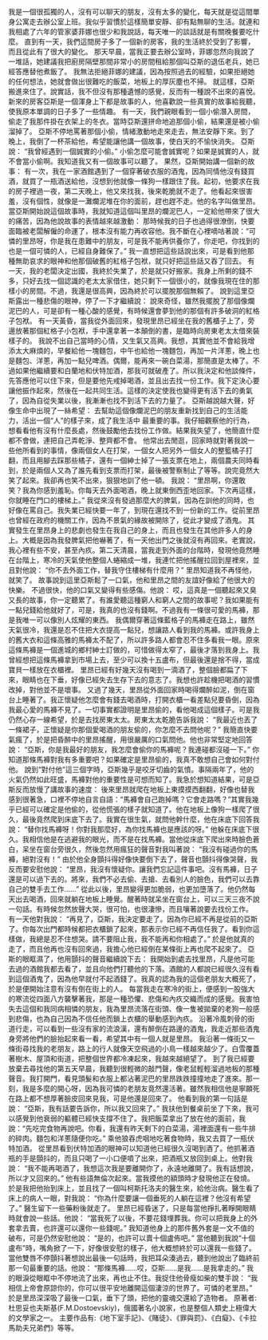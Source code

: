 我是一個很孤獨的人，沒有可以聊天的朋友，沒有太多的變化，每天就是從這間單身公寓走去辦公室上班。我似乎習慣於這樣簡單安靜、卻有點無聊的生活。就連和我相處了六年的管家婆菲娜也很少和我說話，每天唯一的談話就是有關晚餐要吃什麼。
直到有一天，我們這間房子多了一個新的房客，我的生活終於受到了影響，而且從此有了很大的變化。
那天早晨，當我正要去辦公室時，菲娜忽然向我說了一堆話，她建議我把廚房隔壁那間非常小的房間租給那個叫亞斯的退伍老兵，她已經答應替他煮飯了。
我無法拒絕菲娜的建議，因為按照過去的經驗，如果拒絕她的任何想法，她就會做出很難吃的飯菜，地板上的厚灰塵也不掃。
就這樣，亞斯搬進來住了。說實話，我不但沒有那種遺憾的感覺，反而有一種說不出來的喜悅。新來的房客亞斯是一個渾身上下都是故事的人，他喜歡說一些真實的故事給我聽，使我原本單調的日子多了一些情趣。
有一天，我們親眼看到一個小偷潛入房間，偷走了我那件掛在衣架上的冬衣。當時亞斯還拼命地追那個小偷，結果還是被小偷溜掉了。
亞斯不停地罵著那個小偷，情緒激動地走來走去，無法安靜下來。到了晚上，我倒了一杯茶給他，希望能讓他講一個故事，使白天的不愉快消失。
亞斯說：
“我曾經遇到一個誠實的小偷。”
小偷怎麼可能會誠實呢？如果是誠實的人，就不會當小偷啊。我知道我又有一個故事可以聽了。
果然，亞斯開始講一個新的故事：
有一次，我在一家酒館遇到了一個穿著破衣服的酒鬼，因為同情他沒有錢買酒，就買了一瓶酒送給他，沒想到他就像一條狗一樣跟住了我。起初，他要求在我的房子裡過一夜，第二天晚上，他又來找我，後來乾脆就不走了。他看起來很害羞，沒有個性，就像是一灘爛泥堆在你的面前，趕也趕不走。他的名字叫做里昂。
當亞斯開始說這個故事時，我就知道這個叫里昂的爛泥巴人，一定給他帶來了很大的痛苦，因為他說故事的表情越來越激動：
那時候我的日子也過得很潦倒，快要面臨被老闆解僱的命運了，根本沒有能力再收容他。我不斷在心裡嘀咕著說：“可憐的里昂呀，你是我在患難中的朋友，可是我不能再供養你了，你走吧，你找到的也是一個可憐的人，已經自身難保了。”
我一直想把這些話說出來，可是看到他那種無助哀求的眼神和他那個破舊的紅格子包袱，就只好把這些話又吞了回去。
有一天，我的老闆決定出國，我終於失業了，於是就只好搬家。我身上所剩的錢不多，只好去找一個認識的老太太家借住，她只剩下一個很小的，就像我現在住的那樣小的房間。不過，我還是很高興，因為終於可以擺脫那個無賴了。
說到這里亞斯露出一種悲傷的眼神，停了一下才繼續說：
說來奇怪，雖然我擺脫了那個像爛泥巴的人，可是卻有一種心酸的感覺，有時候還會夢到他的那個有許多破洞的紅格子包袱。
有一天黃昏，當我從外面回來，發現里昂已經坐在我的舊櫃子上了，旁邊放著那個紅格子小包袱，手中還拿著一本顛倒的書，是臨時向房東老太太借來裝樣子的。
我說不出自己當時的心情，又生氣又高興。我想，其實他並不會給我增添太大麻煩的，早餐給他一塊麵包，中午也給他一塊麵包，再加一片洋蔥，晚上也是麵包、洋蔥，再加一點兒啤酒。偶爾，能再來一碗白菜湯，那簡直是太棒了。不過如果他繼續要和白蘭地和伏特加酒，那我可就破產了。所以我決定和他談條件，先答應他可以住下來，但是要他先戒掉喝酒，並且出去找一份工作。我下定決心要讓他振作起來，然後在一起共同生活。這樣的決定使我也變得更有活下去的勇氣了，因為自從失業以後，我漸漸也找不到活下去的力量了。
亞斯越說越大聲，好像生命中出現了一絲希望：
去幫助這個像爛泥巴的朋友重新找到自己的生活能力，活出一個“人”的樣子來，成了我生活中
最重要的事。我仔細觀察他的行為，想看看他有沒有什麼長處，然後鼓勵他去找份工作做。結果我失望了，他簡直什麼都不會做，連把自己弄乾淨、整齊都不會。
他常出去閒逛，回家時就對著我說一些他所看到的事情，像兩個女人在打架，一個女人把另外一個女人的整籃橘子打翻，而且用腳去踩那些橘子，還有一個紳士掉了一張支票在地上，兩個農夫同時看到，於是兩個人又為了誰先看到支票而打架，最後被警察制止了等等。說完竟然大笑了起來。我卻再也笑不出來，狠狠地訓了他一頓。
我說：
“里昂啊，你還敢笑？我為你感到羞恥。你每天去外面喝酒，晚上就東倒西歪地回家。下次再這樣，你就睡在門口的樓梯上。”
我從來沒有發過那麼大的脾氣，因為在訓他的同時，也好像在罵自己。我失業已經快要一年了，到現在還找不到一份新的工作。從前里昂也曾經在政府的機關工作，因為不景氣的緣故被開除了，從此才變成了酒鬼。
其實發生在里昂身上的悲劇也發生在我自己的身上，而且也發生在其他許多人的身上。大概是因為我發脾氣把他嚇著了，有一天他出門之後就沒有再回來。老實說，我心裡有些不安，甚至內疚。第二天清晨，當我走到外面的台階時，發現他竟然睡在台階上，寒冷的天氣使他整個人蜷縮成一堆，我連忙把他搖醒拉回到屋裡來，並且對他說：
“你不去外面工作，替我守住樓梯有什麼用？”
里昂知道我不再怪他，就笑了。
故事說到這里亞斯鬆了一口氣，他和里昂之間的友誼好像給了他很大的快樂。
不過很快，他的口氣又變得有些感傷。他說：
哎，這真是一個聽起來又臭又長的故事，你一定聽累了。有誰愛聽這種窮人和窮人之間的故事呢？我如果能有一點兒錢給他就好了，可是，我真的也沒有錢啊。不過我有一條很可愛的馬褲，那是我唯一可以像別人炫耀的東西。
我偶爾穿著這條藍格子的馬褲走在路上，雖然天氣很冷，我還是忍不住把大衣提高一點兒，想讓路人看到我的馬褲。或許我身上的舊大衣和這條高雅的馬褲太不配了，所以許多路人都會忍不住多看我一眼。原來這條馬褲是一個進城的鄉村紳士訂做的，可惜做得太窄了，最後才落到我身上。我曾經想把這條馬褲拿到市場上去，至少可以換十五盧布，但最後還是捨不得，當成寶貝一樣放在衣櫃裡。
里昂已經有好幾天沒有喝到一滴酒了，整個臉都扁了下來，眼睛也在下垂，好像已經失去生存下去的意志了。我想也許趁機把喝酒的習慣改掉，對他並不是壞事。
又過了幾天，里昂從外面回家時喝得爛醉如泥，倒在窗台上睡著了。我正懷疑他怎麼會有錢去喝酒時，打開衣櫃一看差點兒要昏倒，因為我最心愛的馬褲不見了。一切事實都證明是里昂偷的，看他喝成這個樣子。可是我仍然心存一線希望，於是去找房東太太。房東太太乾脆告訴我說：
“我最近也丟了一條裙子，正懷疑是你那個愛喝酒的朋友偷的，你怎麼不去問他呢？”
我簡直快要氣瘋了，於是把昏醉中的里昂搖醒，用很嚴厲的口氣問他。他也非常堅定地回答說：
“亞斯，你是我最好的朋友，我怎麼會偷你的馬褲呢？我連碰都沒碰一下。”
你知道那條馬褲對我有多重要吧？如果確定是里昂偷的，我真不敢想自己會如何對付他。
說到“對付他”這三個字時，亞斯幾乎是咬牙切齒的氣憤。事隔兩年了，他的火氣仍然如此旺盛，馬褲對他的重要性是可想而知了。我急於想知道結果，可是亞斯反而放慢了講故事的速度：
後來里昂就爬在地板上東摸摸西翻翻，好像也替我感到很著急，口裡不停地自言自語：“馬褲會自己跑掉嗎？它會走路嗎？”其實我幾乎已經可以確定是他偷的，從他慌張的樣子就知道了。他在地板上像狗一樣爬了很久，最後竟然爬到床底下去了。我實在很生氣，就問他幹什麼，他在床底下回答我說：
“替你找馬褲呀！你對我那麼好，為你找馬褲也是應該的呀。”
他躲在床底下很久。我相信他是在逃避我的眼光，而不是在找馬褲。當他從床底下爬出來時臉色蒼白，呆坐在窗台旁很久，然後忽然用瘋狂的聲音對我叫著說：
“我沒有碰過你的馬褲，絕對沒有！”
由於他全身顫抖得好像快要倒下去了，聲音也顫抖得像哭聲，我反而要安慰他說：
“里昂，我沒有懷疑你。讓我們忘記這件事吧。沒有馬褲，日子還是可以過下去的。將來，我們不必去偷、去搶、去看別人的臉色，我們可以去靠自己的雙手去工作……”
從此以後，里昂變得更加脆弱，也更加墮落了。他仍然每天出去喝酒，回來就躺在地板上睡覺。醒著時就呆坐在窗台上，可以三天三夜不說一句話。有時候忽然放聲大哭，很可怕，也很淒慘，而且嚷著說要去找份工作。
有一天他對我說：
“再見了，亞斯，我決定要走了。因為你已經不再是從前的亞斯了。你每次出門都時候都把衣櫃鎖了起來，那表示你已經不再信任我了。看到你這樣做，我總是忍不住想哭。請不要阻止我，我不能再和你相處了。”
於是他就真的走了，而且他再也沒有回來過，我擔心他已經倒在某條街上再也爬不起來了。
亞斯的眼眶濕了，他用顫抖的聲音繼續說下去：
我開始到處去找里昂，凡是他可能去過的酒館我都去看了，並且向他們打聽他的下落。酒館的人都說已經很久沒有看到這個酒鬼了，因為他早就付不起酒錢了。我真的認為我的這個老朋友大概死了，於是便開始注意有沒有倒在街上的人。
每當我走在寒冷的街上，便感到一股強大的寒流從四面八方襲擊著我，那是一種恐懼、悲傷和內疚交織而成的感覺。我害怕失去這個和我同病相憐的朋友，我為里昂流落在街頭、像一隻被拋棄的老狗一般感到悲傷，也為自己因為不信任他而鎖上衣櫃的舉動感到內疚。
沿著冷風刺骨的街道行走，可以看到一些沒有家的流浪漢，還有醉倒在路邊的酒鬼，我走近那些酒鬼身旁將他們的臉抬起來看一看，希望其中有一個人就是里昂。
我沿著一條街又一條街尋找我的老朋友，路上的行人就像天空飛過的小鳥一樣越來越少了。白雪覆蓋著樹木、屋頂和街道，把整個世界都冷凍起來，我越來越絕望了。
到了我已經要放棄去尋找他的第五天早晨，我聽到很輕微的敲門聲，像老鼠輕輕溜過地板的那種聲音。我打開門，看見頭髮和衣服上都沾著泥巴的里昂跌跌撞撞地走了進來。那一刻，我是多麼的開心呀，因為我可憐的老朋友竟然還活著。雖然我相信他是寧願死在路上都不想厚著臉皮回來見我，可是他還是回來了。
他看到我的第一句話是說：
“亞斯，我有話要告訴你，所以我又回來了。”
我扶他到餐桌前坐了下來，我可以感覺到他衰弱的軀體已經快支撐不住了。我把飯菜拿出了放在他的面前，我說：“先吃完食物再說吧。你看，我還有昨天剩下的白菜湯，湯裡面還有一些牛排的碎肉。麵包和洋蔥隨便你吃。”
乘他狼吞虎咽地吃著食物時，我又去買了一瓶伏特加酒。
從里昂看到伏特加酒的眼神可以知道他已經很久沒喝到酒了。他抓著酒瓶的手是顫抖的，而且只喝了一小口便噴了出來，把酒瓶又放回到桌上。他對我說：
“我不能再喝酒了，我想這次我是要離開你了，永遠地離開了。我有話想說，所以才又回來的。”
他有些語無倫次起來。當我摸他的額頭時才發現他正在發燒。於是我把他抬到床上，並且找了一個叫柯斯托洛夫的醫生來，給他治病。醫生看了床上的病人一眼，對我說：
“你為什麼要讓一個垂死的人躺在這裡？他沒有希望了。”
醫生留下一些藥粉後就走了。
里昂已經昏迷了，只是每當他掙扎著睜開眼睛時就會說一些話。他說：
“當我死了以後，不要花錢埋葬我。你可以把我身上的外套拿去賣，也許還可以還你一些錢呢。”
我知道他身上的那件舊外套是一文不值的破布，可是仍然安慰他說：
“是的，也許可以賣十個盧佈吧。”
當他聽到我說“十個盧布”時，嘴角掀了一下，好像很安慰的樣子，他大概想終於可以還我一些錢了。當他雙唇不停顫抖著想說出最後一句話時，我把耳朵湊過去，聽到他說出了臨終前那一句最重要的話。他說：
“那條馬褲……哎，亞斯……是我……是我拿走的。”
我的眼淚從眼眶中不停地流了出來，再也止不住。我捉住他骨瘦如柴的雙手說：
“我相信上帝會原諒你的，你可以很平安地離開這個淒涼的世界了。可憐的老里昂。”
於是里昂深深吸了最後一口氣，垂下了頭，把他的靈魂交還給了造物者。
原著者:杜思妥也夫斯基(F.M.Dostoevskiy)，俄國著名小說家，也是整個人類史上極偉大的文學家之一。
主要作品有:《地下室手記》、《賭徒》、《罪與罰》、《白癡》、《卡拉馬助夫兄弟們》等等。











    